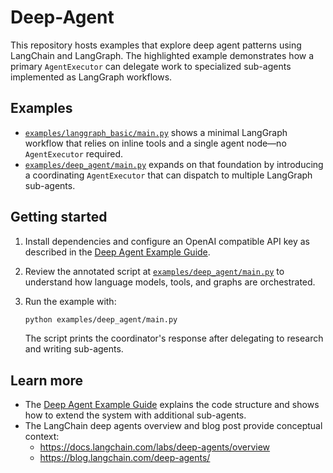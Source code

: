 # Deep-Agent

This repository hosts examples that explore deep agent patterns using LangChain
and LangGraph. The highlighted example demonstrates how a primary
`AgentExecutor` can delegate work to specialized sub-agents implemented as
LangGraph workflows.

## Examples

- [`examples/langgraph_basic/main.py`](examples/langgraph_basic/main.py) shows a
  minimal LangGraph workflow that relies on inline tools and a single agent
  node—no `AgentExecutor` required.
- [`examples/deep_agent/main.py`](examples/deep_agent/main.py) expands on that
  foundation by introducing a coordinating `AgentExecutor` that can dispatch to
  multiple LangGraph sub-agents.

## Getting started

1. Install dependencies and configure an OpenAI compatible API key as described
   in the [Deep Agent Example Guide](docs/deep_agent_example.md#prerequisites).
2. Review the annotated script at
   [`examples/deep_agent/main.py`](examples/deep_agent/main.py) to understand how
   language models, tools, and graphs are orchestrated.
3. Run the example with:

   ```bash
   python examples/deep_agent/main.py
   ```

   The script prints the coordinator's response after delegating to research and
   writing sub-agents.

## Learn more

- The [Deep Agent Example Guide](docs/deep_agent_example.md) explains the code
  structure and shows how to extend the system with additional sub-agents.
- The LangChain deep agents overview and blog post provide conceptual context:
  - https://docs.langchain.com/labs/deep-agents/overview
  - https://blog.langchain.com/deep-agents/
